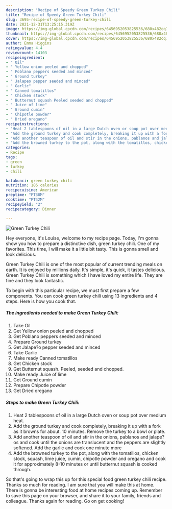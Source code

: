 ```yaml
---
description: "Recipe of Speedy Green Turkey Chili"
title: "Recipe of Speedy Green Turkey Chili"
slug: 3695-recipe-of-speedy-green-turkey-chili
date: 2021-12-31T13:25:15.319Z
image: https://img-global.cpcdn.com/recipes/6456952053825536/680x482cq70/green-turkey-chili-recipe-main-photo.jpg
thumbnail: https://img-global.cpcdn.com/recipes/6456952053825536/680x482cq70/green-turkey-chili-recipe-main-photo.jpg
cover: https://img-global.cpcdn.com/recipes/6456952053825536/680x482cq70/green-turkey-chili-recipe-main-photo.jpg
author: Emma Higgins
ratingvalue: 4.4
reviewcount: 14103
recipeingredient:
- " Oil"
- " Yellow onion peeled and chopped"
- " Poblano peppers seeded and minced"
- " Ground turkey"
- " Jalapeo pepper seeded and minced"
- " Garlic"
- " Canned tomatillos"
- " Chicken stock"
- " Butternut squash Peeled seeded and chopped"
- " Juice of lime"
- " Ground cumin"
- " Chipotle powder"
- " Dried oregano"
recipeinstructions:
- "Heat 2 tablespoons of oil in a large Dutch oven or soup pot over medium heat."
- "Add the ground turkey and cook completely, breaking it up with a fork as it browns for about. 10 minutes. Remove the turkey to a bowl or plate."
- "Add another teaspoon of oil and stir in the onions, pablanos and jalape?os and cook until the onions are translucent and the peppers are slightly softened. Add the garlic and cook one minute more"
- "Add the browned turkey to the pot, along with the tomatillos, chicken stock, squash, lime juice, cumin, chipotle powder and oregano and cook it for approximately 8-10 minutes or until butternut squash is cooked through."
categories:
- Recipe
tags:
- green
- turkey
- chili

katakunci: green turkey chili 
nutrition: 186 calories
recipecuisine: American
preptime: "PT38M"
cooktime: "PT42M"
recipeyield: "2"
recipecategory: Dinner

---
```



![Green Turkey Chili](https://img-global.cpcdn.com/recipes/6456952053825536/680x482cq70/green-turkey-chili-recipe-main-photo.jpg)

Hey everyone, it's Louise, welcome to my recipe page. Today, I'm gonna show you how to prepare a distinctive dish, green turkey chili. One of my favorites. This time, I will make it a little bit tasty. This is gonna smell and look delicious.



Green Turkey Chili is one of the most popular of current trending meals on earth. It is enjoyed by millions daily. It's simple, it's quick, it tastes delicious. Green Turkey Chili is something which I have loved my entire life. They are fine and they look fantastic.


To begin with this particular recipe, we must first prepare a few components. You can cook green turkey chili using 13 ingredients and 4 steps. Here is how you cook that.

<!--inarticleads1-->

##### The ingredients needed to make Green Turkey Chili:

1. Take  Oil
1. Get  Yellow onion peeled and chopped
1. Get  Poblano peppers seeded and minced
1. Prepare  Ground turkey
1. Get  Jalape?o pepper seeded and minced
1. Take  Garlic
1. Make ready  Canned tomatillos
1. Get  Chicken stock
1. Get  Butternut squash. Peeled, seeded and chopped.
1. Make ready  Juice of lime
1. Get  Ground cumin
1. Prepare  Chipotle powder
1. Get  Dried oregano




<!--inarticleads2-->

##### Steps to make Green Turkey Chili:

1. Heat 2 tablespoons of oil in a large Dutch oven or soup pot over medium heat.
1. Add the ground turkey and cook completely, breaking it up with a fork as it browns for about. 10 minutes. Remove the turkey to a bowl or plate.
1. Add another teaspoon of oil and stir in the onions, pablanos and jalape?os and cook until the onions are translucent and the peppers are slightly softened. Add the garlic and cook one minute more
1. Add the browned turkey to the pot, along with the tomatillos, chicken stock, squash, lime juice, cumin, chipotle powder and oregano and cook it for approximately 8-10 minutes or until butternut squash is cooked through.




So that's going to wrap this up for this special food green turkey chili recipe. Thanks so much for reading. I am sure that you will make this at home. There is gonna be interesting food at home recipes coming up. Remember to save this page on your browser, and share it to your family, friends and colleague. Thanks again for reading. Go on get cooking!
